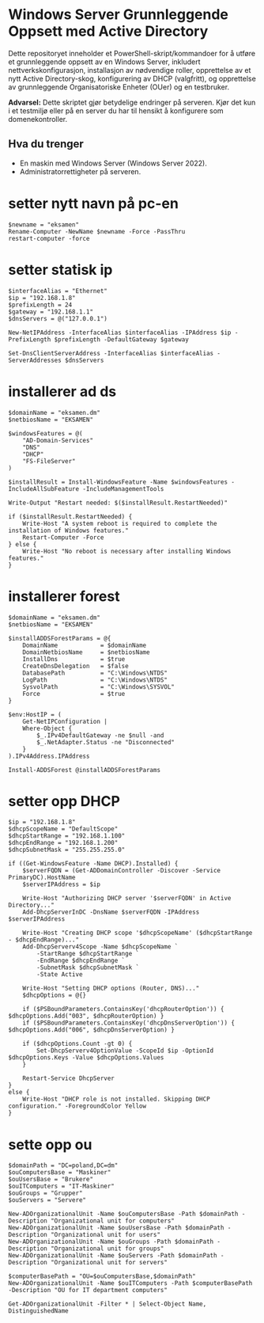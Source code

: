 # Windows Server Grunnleggende Oppsett med Active Directory

Dette repositoryet inneholder et PowerShell-skript/kommandoer for å utføre et grunnleggende oppsett av en Windows Server, inkludert nettverkskonfigurasjon, installasjon av nødvendige roller, opprettelse av et nytt Active Directory-skog, konfigurering av DHCP (valgfritt), og opprettelse av grunnleggende Organisatoriske Enheter (OUer) og en testbruker.

**Advarsel:** Dette skriptet gjør betydelige endringer på serveren. Kjør det kun i et testmiljø eller på en server du har til hensikt å konfigurere som domenekontroller. 

## Hva du trenger

* En maskin med Windows Server (Windows Server  2022).
* Administratorrettigheter på serveren.
# setter nytt navn på pc-en
```
$newname = "eksamen"
Rename-Computer -NewName $newname -Force -PassThru
restart-computer -force
```
# setter statisk ip
```
$interfaceAlias = "Ethernet"
$ip = "192.168.1.8"
$prefixLength = 24
$gateway = "192.168.1.1"
$dnsServers = @("127.0.0.1")  

New-NetIPAddress -InterfaceAlias $interfaceAlias -IPAddress $ip -PrefixLength $prefixLength -DefaultGateway $gateway

Set-DnsClientServerAddress -InterfaceAlias $interfaceAlias -ServerAddresses $dnsServers   
```

# installerer ad ds
```
$domainName = "eksamen.dm"
$netbiosName = "EKSAMEN"

$windowsFeatures = @(
    "AD-Domain-Services"
    "DNS"
    "DHCP"
    "FS-FileServer"
)

$installResult = Install-WindowsFeature -Name $windowsFeatures -IncludeAllSubFeature -IncludeManagementTools

Write-Output "Restart needed: $($installResult.RestartNeeded)"

if ($installResult.RestartNeeded) {
    Write-Host "A system reboot is required to complete the installation of Windows features."
    Restart-Computer -Force
} else {
    Write-Host "No reboot is necessary after installing Windows features."
}
```


# installerer forest
```
$domainName = "eksamen.dm"
$netbiosName = "EKSAMEN"

$installADDSForestParams = @{
    DomainName            = $domainName
    DomainNetbiosName     = $netbiosName
    InstallDns            = $true
    CreateDnsDelegation   = $false
    DatabasePath          = "C:\Windows\NTDS"
    LogPath               = "C:\Windows\NTDS"
    SysvolPath            = "C:\Windows\SYSVOL"
    Force                 = $true
}

$env:HostIP = (
    Get-NetIPConfiguration |
    Where-Object {
        $_.IPv4DefaultGateway -ne $null -and
        $_.NetAdapter.Status -ne "Disconnected"
    }
).IPv4Address.IPAddress

Install-ADDSForest @installADDSForestParams
```

# setter opp DHCP 
```
$ip = "192.168.1.8"
$dhcpScopeName = "DefaultScope"
$dhcpStartRange = "192.168.1.100"
$dhcpEndRange = "192.168.1.200"
$dhcpSubnetMask = "255.255.255.0"

if ((Get-WindowsFeature -Name DHCP).Installed) {
    $serverFQDN = (Get-ADDomainController -Discover -Service PrimaryDC).HostName
    $serverIPAddress = $ip

    Write-Host "Authorizing DHCP server '$serverFQDN' in Active Directory..."
    Add-DhcpServerInDC -DnsName $serverFQDN -IPAddress $serverIPAddress

    Write-Host "Creating DHCP scope '$dhcpScopeName' ($dhcpStartRange - $dhcpEndRange)..."
    Add-DhcpServerv4Scope -Name $dhcpScopeName `
        -StartRange $dhcpStartRange `
        -EndRange $dhcpEndRange `
        -SubnetMask $dhcpSubnetMask `
        -State Active

    Write-Host "Setting DHCP options (Router, DNS)..."
    $dhcpOptions = @{}

    if ($PSBoundParameters.ContainsKey('dhcpRouterOption')) { $dhcpOptions.Add("003", $dhcpRouterOption) }
    if ($PSBoundParameters.ContainsKey('dhcpDnsServerOption')) { $dhcpOptions.Add("006", $dhcpDnsServerOption) }

    if ($dhcpOptions.Count -gt 0) {
        Set-DhcpServerv4OptionValue -ScopeId $ip -OptionId $dhcpOptions.Keys -Value $dhcpOptions.Values
    }

    Restart-Service DhcpServer
}
else {
    Write-Host "DHCP role is not installed. Skipping DHCP configuration." -ForegroundColor Yellow
}
```

# sette opp ou
```
$domainPath = "DC=poland,DC=dm"  
$ouComputersBase = "Maskiner"
$ouUsersBase = "Brukere"
$ouITComputers = "IT-Maskiner"
$ouGroups = "Grupper"
$ouServers = "Servere"

New-ADOrganizationalUnit -Name $ouComputersBase -Path $domainPath -Description "Organizational unit for computers"
New-ADOrganizationalUnit -Name $ouUsersBase -Path $domainPath -Description "Organizational unit for users"
New-ADOrganizationalUnit -Name $ouGroups -Path $domainPath -Description "Organizational unit for groups"
New-ADOrganizationalUnit -Name $ouServers -Path $domainPath -Description "Organizational unit for servers"

$computerBasePath = "OU=$ouComputersBase,$domainPath"
New-ADOrganizationalUnit -Name $ouITComputers -Path $computerBasePath -Description "OU for IT department computers"

Get-ADOrganizationalUnit -Filter * | Select-Object Name, DistinguishedName
```

